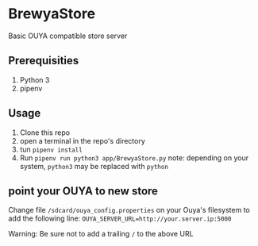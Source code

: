 # BrewyaStore

Basic OUYA compatible store server

## Prerequisities
1. Python 3
2. pipenv

## Usage
1. Clone this repo
2. open a terminal in the repo's directory
3. tun `pipenv install`
4. Run `pipenv run python3 app/BrewyaStore.py`
note: depending on your system, `python3` may be replaced with `python`

## point your OUYA to new store
Change file `/sdcard/ouya_config.properties` on your Ouya's filesystem to add the following line:
`OUYA_SERVER_URL=http://your.server.ip:5000`

Warning: Be sure not to add a trailing `/` to the above URL
